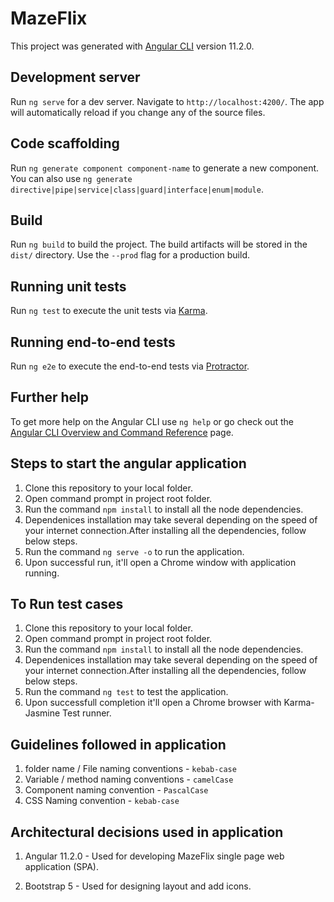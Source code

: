 # MazeFlix

This project was generated with [Angular CLI](https://github.com/angular/angular-cli) version 11.2.0.

## Development server

Run `ng serve` for a dev server. Navigate to `http://localhost:4200/`. The app will automatically reload if you change any of the source files.

## Code scaffolding

Run `ng generate component component-name` to generate a new component. You can also use `ng generate directive|pipe|service|class|guard|interface|enum|module`.

## Build

Run `ng build` to build the project. The build artifacts will be stored in the `dist/` directory. Use the `--prod` flag for a production build.

## Running unit tests

Run `ng test` to execute the unit tests via [Karma](https://karma-runner.github.io).

## Running end-to-end tests

Run `ng e2e` to execute the end-to-end tests via [Protractor](http://www.protractortest.org/).

## Further help

To get more help on the Angular CLI use `ng help` or go check out the [Angular CLI Overview and Command Reference](https://angular.io/cli) page.

## Steps to start the angular application

1. Clone this repository to your local folder.
2. Open command prompt in project root folder.
3. Run the command `npm install` to install all the node dependencies.
4. Dependenices installation may take several depending on the speed of your internet connection.After installing all the dependencies, follow below steps.
5. Run the command `ng serve -o` to run the application.
6. Upon successful run, it'll open a Chrome window with application running.

## To Run test cases

1. Clone this repository to your local folder.
2. Open command prompt in project root folder.
3. Run the command `npm install` to install all the node dependencies.
4. Dependenices installation may take several depending on the speed of your internet connection.After installing all the dependencies, follow below steps.
5. Run the command `ng test` to test the application.
6. Upon successfull completion it'll open a Chrome browser with Karma-Jasmine Test runner.

## Guidelines followed in application

1. folder name / File naming conventions - `kebab-case`
2. Variable / method naming conventions - `camelCase`
3. Component naming convention - `PascalCase`
4. CSS Naming convention - `kebab-case`

## Architectural decisions used in application

1. Angular 11.2.0 - Used for developing MazeFlix single page web application (SPA).

2. Bootstrap 5 - Used for designing layout and add icons.


